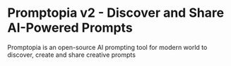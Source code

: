 # Promptopia v2 - Discover and Share AI-Powered Prompts
Promptopia is an open-source AI prompting tool for modern world to discover, create and share creative prompts
